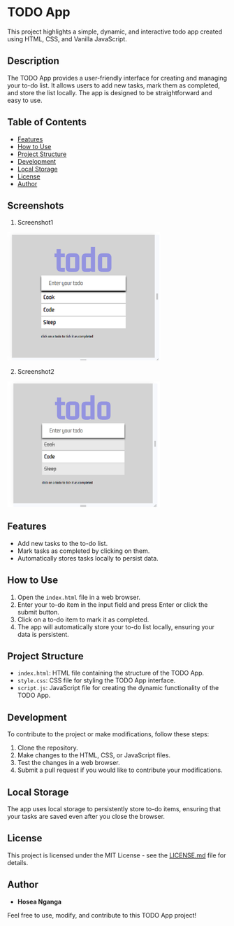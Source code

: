 # TODO App

This project highlights a simple, dynamic, and interactive todo app created using HTML, CSS, and Vanilla JavaScript.

## Description

The TODO App provides a user-friendly interface for creating and managing your to-do list. It allows users to add new tasks, mark them as completed, and store the list locally. The app is designed to be straightforward and easy to use.

## Table of Contents

- [Features](#features)
- [How to Use](#how-to-use)
- [Project Structure](#project-structure)
- [Development](#development)
- [Local Storage](#local-storage)
- [License](#license)
- [Author](#author)

## Screenshots

1. Screenshot1

<img src="screenshots/screenshot1.PNG" width="350px">

2. Screenshot2

<img src="screenshots/screenshot2.PNG" width="350px">

## Features

- Add new tasks to the to-do list.
- Mark tasks as completed by clicking on them.
- Automatically stores tasks locally to persist data.

## How to Use

1. Open the `index.html` file in a web browser.
2. Enter your to-do item in the input field and press Enter or click the submit button.
3. Click on a to-do item to mark it as completed.
4. The app will automatically store your to-do list locally, ensuring your data is persistent.

## Project Structure

- `index.html`: HTML file containing the structure of the TODO App.
- `style.css`: CSS file for styling the TODO App interface.
- `script.js`: JavaScript file for creating the dynamic functionality of the TODO App.

## Development

To contribute to the project or make modifications, follow these steps:

1. Clone the repository.
2. Make changes to the HTML, CSS, or JavaScript files.
3. Test the changes in a web browser.
4. Submit a pull request if you would like to contribute your modifications.

## Local Storage

The app uses local storage to persistently store to-do items, ensuring that your tasks are saved even after you close the browser.

## License

This project is licensed under the MIT License - see the [LICENSE.md](LICENSE.md) file for details.

## Author

- **Hosea Nganga**

Feel free to use, modify, and contribute to this TODO App project!
